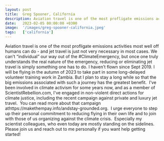 ```yaml
---
layout: post
title:  Greg Spooner, California
description: Aviation travel is one of the most profligate emissions activities most well off humans can do - and jet travel is just not very necessary in most cas...
date:   2023-02-05 00:00:00 +0300
image:  '/images/greg-spooner-california.jpeg'
tags:   ['california']
---
```

Aviation travel is one of the most profligate emissions activities most well off humans can do - and jet travel is just not very necessary in most cases. We can't “individual” our way out of the #ClimateEmergency, but once one truly understands the real nature of the emergency, reducing or eliminating jet travel is simply something one has to do. I haven’t flown since Sept 2019. I will be flying in the autumn of 2023 to take part in some long-delayed volunteer training work in Zambia. But I plan to stay a long while so that the big emissions associated with such a journey has the greatest benefit.  I've been involved in climate activism for some years now, and as a member of ScientistRebellion.com, I've engaged in non-violent direct actions for climate justice, including the recent campaign against private and luxury jet travel.  You can read more about that campaign athttps://makethempay.info/andstay-grounded.org.  I urge everyone to step up their personal commitment to reducing flying in their own life and to join with those of us organizing against the climate crisis.  Especially my scientist colleagues, who even today are mostly standing on the sidelines.  Please join us and reach out to me personally if you want help getting started!

